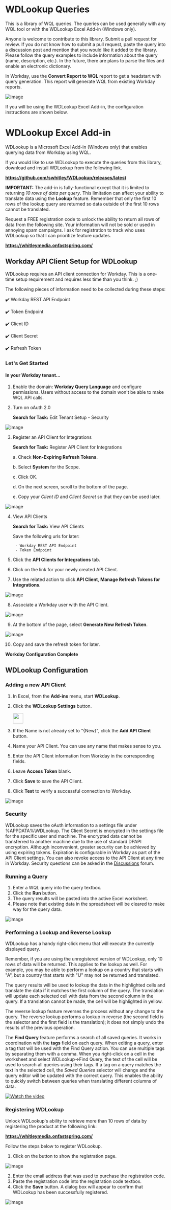 # WDLookup Queries

This is a library of WQL queries. The queries can be used generally with any WQL tool or with the WDLookup Excel Add-in (Windows only).

Anyone is welcome to contribute to this library. Submit a pull request for review.  If you do not know how to submit a pull request, paste the query into a discussion post and mention that you would like it added to the library. Please follow the query examples to include information about the query (name, description, etc.).  In the future, there are plans to parse the files and enable an electronic dictionary.

In Workday, use the **Convert Report to WQL** report to get a headstart with query generation.  This report will generate WQL from existing Workday reports.

![image](https://user-images.githubusercontent.com/413552/144367130-94258363-2f81-4a62-bc8d-dccfe544e79e.png)


If you will be using the WDLookup Excel Add-in, the configuration instructions are shown below.


# WDLookup Excel Add-in

WDLookup is a Microsoft Excel Add-in (Windows only) that enables querying data from Workday using WQL.

If you would like to use WDLookup to execute the queries from this library, download and install WDLookup from the following link. 

**https://github.com/swhitley/WDLookup/releases/latest**

**IMPORTANT:** The add-in is fully-functional except that it is limited to returning *10 rows of data per query*. This limitation can affect your ability to translate data using the **Lookup** feature.  Remember that only the first 10 rows of the lookup query are returned so data outside of the first 10 rows cannot be translated. 

Request a FREE registration code to unlock the ability to return all rows of data from the following site. Your information will not be sold or used in annoying spam campaigns. I ask for registration to track who uses WDLookup so that I can prioritize feature updates.

**https://whitleymedia.onfastspring.com/**



## Workday API Client Setup for WDLookup

WDLookup requires an API client connection for Workday.  This is a one-time setup requirement and requires less time than you think. ;)

The following pieces of information need to be collected during these steps:

:heavy_check_mark: Workday REST API Endpoint

:heavy_check_mark: Token Endpoint

:heavy_check_mark: Client ID

:heavy_check_mark: Client Secret

:heavy_check_mark: Refresh Token

### Let's Get Started

#### In your Workday tenant...

1. Enable the domain: **Workday Query Language** and configure permissions.  Users without access to the domain won't be able to make WQL API calls.
2. Turn on oAuth 2.0

    **Search for Task:** Edit Tenant Setup - Security

![image](https://user-images.githubusercontent.com/413552/142732206-bfdcf00e-b7f9-42f7-a841-5c2836be95cd.png)

3. Register an API Client for Integrations

    **Search for Task:** Register API Client for Integrations

      a. Check **Non-Expiring Refresh Tokens**.

      b. Select **System** for the Scope.

      c. Click OK.

      d. On the next screen, scroll to the bottom of the page.

      e. Copy your *Client ID* and *Client Secret* so that they can be used later.

![image](https://user-images.githubusercontent.com/413552/142732320-f7f3a7d5-a851-4d50-889d-c54e84706012.png)

4. View API Clients

    **Search for Task:**  View API Clients

    Save the following urls for later:
    
        - Workday REST API Endpoint
        - Token Endpoint

5. Click the **API Clients for Integrations** tab.
6. Click on the link for your newly created API Client.
7. Use the related action to click **API Client**, **Manage Refresh Tokens for Integrations**.

![image](https://user-images.githubusercontent.com/413552/142732556-152d8dad-e806-4bfb-8598-9cbe2ea87b31.png)

8. Associate a Workday user with the API Client.

![image](https://user-images.githubusercontent.com/413552/142732607-d5489b7d-9984-4aa9-a826-8316a95c9190.png)

9. At the bottom of the page, select **Generate New Refresh Token**.

![image](https://user-images.githubusercontent.com/413552/142732666-65b716e6-b42e-4d3a-84dc-87f8c4073200.png)

10. Copy and save the refresh token for later.

**Workday Configuration Complete**



## WDLookup Configuration

### Adding a new API Client
1. In Excel, from the **Add-ins** menu, start **WDLookup**.
2. Click the **WDLookup Settings** button. 

   <img src="https://user-images.githubusercontent.com/413552/142780606-39f4fbb3-4709-4cf2-893a-d9d4762ddcfe.png" width="32" />
3. If the Name is not already set to "{New}", click the **Add API Client** button.
4. Name your API Client. You can use any name that makes sense to you.
5. Enter the API Client information from Workday in the corresponding fields.
6. Leave **Access Token** blank.
7. Click **Save** to save the API Client.
8. Click **Test** to verify a successful connection to Workday.

![image](https://user-images.githubusercontent.com/413552/142780581-543f2cf9-9a71-49b3-b38a-1aeff4dca98c.png)

### Security

WDLookup saves the oAuth information to a settings file under %APPDATA%\WDLookup.  The Client Secret is encrypted in the settings file for the specific user and machine.  The encrypted data cannot be transferred to another machine due to the use of standard DPAPI encryption.  Although inconvenient, greater security can be achieved by using expiring tokens. Expiration is configurable in Workday as part of the API Client settings. You can also revoke access to the API Client at any time in Workday. Security questions can be asked in the [Discussions](https://github.com/swhitley/WDLookup/discussions) forum.

### Running a Query

1. Enter a WQL query into the query textbox.
2. Click the **Run** button.
3. The query results will be pasted into the active Excel worksheet.
4. Please note that existing data in the spreadsheet will be cleared to make way for the query data.

 ![image](https://user-images.githubusercontent.com/413552/143399956-041fff33-29ce-44e9-ab8e-7e9f39ae4832.png)


### Performing a Lookup and Reverse Lookup

WDLookup has a handy right-click menu that will execute the currently displayed query.

Remember, if you are using the unregistered version of WDLookup, only 10 rows of data will be returned. This applies to the lookup as well.  For example, you may be able to perform a lookup on a country that starts with "A", but a country that starts with "U" may not be returned and translated.  

The query results will be used to lookup the data in the highlighted cells and translate the data if it matches the first column of the query.  The translation will update each selected cell with data from the second column in the query.  If a translation cannot be made, the cell will be highlighted in yellow.

The reverse lookup feature reverses the process without any change to the query.  The reverse lookup performs a lookup in reverse (the second field is the selector and the first field is the translation); it does not simply undo the results of the previous operation.

The **Find Query** feature performs a search of all saved queries.  It works in coordination with the **tags** field on each query.  When editing a query, enter a tag that will be used with the Find Query action. You can use multiple tags by separating them with a comma.  When you right-click on a cell in the worksheet and select WDLookup->Find Query, the text of the cell will be used to search all queries using their tags.  If a tag on a query matches the text in the selected cell, the *Saved Queries* selector will change and the query editor will be updated with the correct query. This enables the ability to quickly switch between queries when translating different columns of data.


[![Watch the video](https://img.youtube.com/vi/bCCusSF4GGA/maxresdefault.jpg)](https://www.youtube.com/watch?v=6AvnQy8Jvvo)



### Registering WDLookup

Unlock WDLookup's ability to retrieve more than 10 rows of data by registering the product at the following link:

**https://whitleymedia.onfastspring.com/**

Follow the steps below to register WDLookup.

1. Click on the button to show the registration page.

![image](https://user-images.githubusercontent.com/413552/143470768-ad0445d9-12ad-4c49-95fc-4e772f144cbf.png)

2. Enter the email address that was used to purchase the registration code.
3. Paste the registration code into the registration code textbox.
4. Click the **Save** button.  A dialog box will appear to confirm that WDLookup has been successfully registered.

![image](https://user-images.githubusercontent.com/413552/143471980-6a0d88e4-116a-4769-b4f4-3567a30d4b6c.png)


